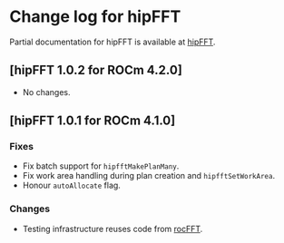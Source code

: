 # Change log for hipFFT

Partial documentation for hipFFT is available at [hipFFT].

## [hipFFT 1.0.2 for ROCm 4.2.0]

- No changes.

## [hipFFT 1.0.1 for ROCm 4.1.0]

### Fixes
- Fix batch support for `hipfftMakePlanMany`.
- Fix work area handling during plan creation and `hipfftSetWorkArea`.
- Honour `autoAllocate` flag.

### Changes
- Testing infrastructure reuses code from [rocFFT].

[rocFFT]: https://github.com/ROCmSoftwarePlatform/rocFFT
[hipFFT]: https://github.com/ROCmSoftwarePlatform/hipFFT
[hipfft.readthedocs.io]: https://rocfft.readthedocs.io/en/latest/
